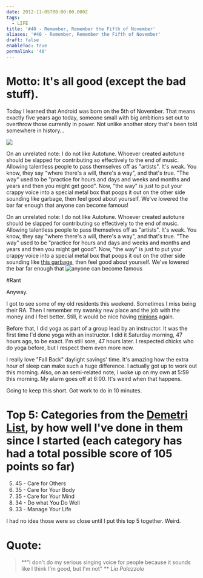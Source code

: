 ```yaml
---
date: 2012-11-05T00:00:00.000Z
tags:
  - LIFE
title: '#40 - Remember, Remember the Fifth of November'
aliases: '#40 - Remember, Remember the Fifth of November'
draft: false
enableToc: true
permalink: '40'
---
```


# Motto: It's all good (except the bad stuff).

Today I learned that Android was born on the 5th of November. That means exactly five years ago today, someone small with big ambitions set out to overthrow those currently in power. Not unlike another story that's been told somewhere in history...

![](assets/40-1.png)

On an unrelated note: I do not like Autotune. Whoever created autotune should be slapped for contributing so effectively to the end of music. Allowing talentless people to pass themselves off as "artists". It's weak. You know, they say "where there's a will, there's a way", and that's true. "The way" used to be "practice for hours and days and weeks and months and years and then you might get good". Now, "the way" is just to put your crappy voice into a special metal box that poops it out on the other side sounding like garbage, then feel good about yourself. We've lowered the bar far enough that anyone can become famous!

On an unrelated note: I do not like Autotune. Whoever created autotune should be slapped for contributing so effectively to the end of music. Allowing talentless people to pass themselves off as "artists". It's weak. You know, they say "where there's a will, there's a way", and that's true. "The way" used to be "practice for hours and days and weeks and months and years and then you might get good". Now, "the way" is just to put your crappy voice into a special metal box that poops it out on the other side sounding like [this garbage](http://www.youtube.com/watch?v=kfVsfOSbJY0), then feel good about yourself. We've lowered the bar far enough that ![anyone can become famous](http://www.youtube.com/watch?feature=player_embedded&v=gjf8ww8iWng#)

\#Rant

Anyway.

I got to see some of my old residents this weekend. Sometimes I miss being their RA. Then I remember my swanky new place and the job with the money and I feel better. Still, it would be nice having [minions](https://www.youtube.com/watch?v=AuzyODgWRp4) again.

Before that, I did yoga as part of a group lead by an instructor. It was the first time I'd done yoga with an instructor. I did it Saturday morning, 47 hours ago, to be exact. I'm still sore, 47 hours later. I respected chicks who do yoga before, but I respect them even more now.

I really love "Fall Back" daylight savings' time. It's amazing how the extra hour of sleep can make such a huge difference. I actually got up to work out this morning. Also, on an semi-related note, I woke up on my own at 5:59 this morning. My alarm goes off at 6:00. It's weird when that happens.

Going to keep this short. Got work to do in 10 minutes.

# Top 5: Categories from the [Demetri List](http://aarongilly.blogspot.com/2012/10/35), by how well I've done in them since I started (each category has had a total possible score of 105 points so far)
5. 45 - Care for Others
3. 35 - Care for Your Body
3. 35 - Care for Your Mind
2. 34 - Do what You Do Well
1. 33 - Manage Your Life

I had no idea those were so close until I put this top 5 together. Weird.

# Quote:
> **"I don't do my serious singing voice for people because it sounds like I think I'm good, but I'm not" **
<cite>Lia Palazzolo</cite>
